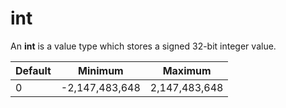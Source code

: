 # int

An **int** is a value type which stores a signed 32-bit integer value.

| Default | Minimum | Maximum |
| -- | -- | -- |
| 0 |-2,147,483,648 | 2,147,483,648 |
